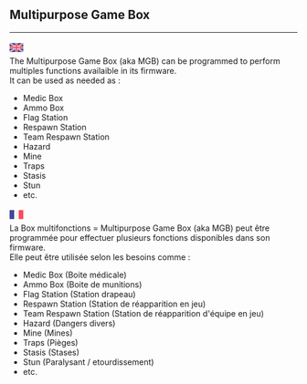 ## Multipurpose Game Box ##
----------
![GB](https://github.com/LaserBattle-fr/Laser-Battle/blob/master/Documentation/Images/united-kingdom.png)<br>
The Multipurpose Game Box (aka MGB) can be programmed to perform multiples functions availaible in its firmware.  
It can be used as needed as :  
 - Medic Box
 - Ammo Box
 - Flag Station
 - Respawn Station
 - Team Respawn Station
 - Hazard
 - Mine
 - Traps
 - Stasis
 - Stun
 - etc.
 
 ![FR](https://github.com/LaserBattle-fr/Laser-Battle/blob/master/Documentation/Images/france.png)<br>
 La Box multifonctions = Multipurpose Game Box (aka MGB) peut être programmée pour effectuer plusieurs fonctions disponibles dans son firmware.<br>
Elle peut être utilisée selon les besoins comme :  
 - Medic Box (Boite médicale)
 - Ammo Box (Boite de munitions)
 - Flag Station (Station drapeau)
 - Respawn Station (Station de réapparition en jeu)
 - Team Respawn Station (Station de réapparition d'équipe en jeu)
 - Hazard (Dangers divers)
 - Mine (Mines)
 - Traps (Pièges)
 - Stasis (Stases)
 - Stun (Paralysant / etourdissement)
 - etc.
